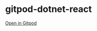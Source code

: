 # gitpod-dotnet-react

[Open in Gitpod](https://gitpod.io#https://github.com/ailurid/gitpod-dotnet-react)
